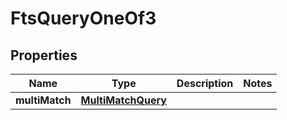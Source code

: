 

# FtsQueryOneOf3


## Properties

| Name | Type | Description | Notes |
|------------ | ------------- | ------------- | -------------|
|**multiMatch** | [**MultiMatchQuery**](MultiMatchQuery.md) |  |  |




